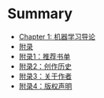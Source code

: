 # Summary

* [Chapter 1: 机器学习导论]()
* [附录]()
* [附录1：推荐书单](chapter/books/books.md)
* [附录2：创作历史](chapter/about/eBook-MLS.md)
* [附录3：关于作者](chapter/about/Catalog.md)
* [附录4：版权声明](chapter/about/License.md)
